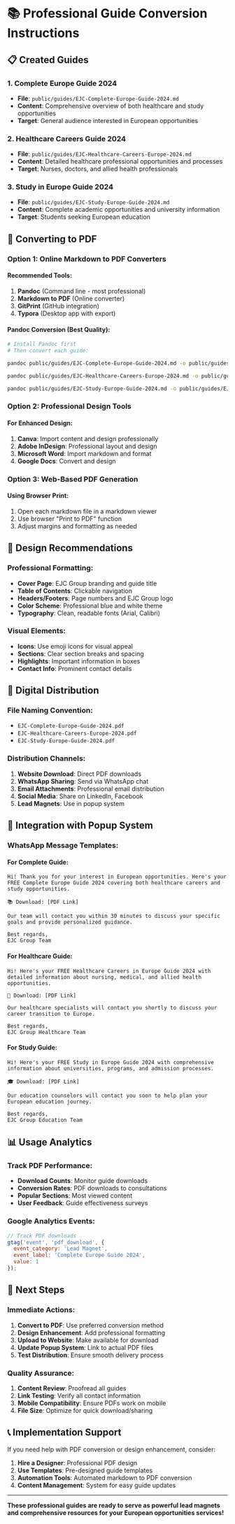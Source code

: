 # 📚 Professional Guide Conversion Instructions

## 📋 Created Guides

### 1. **Complete Europe Guide 2024**
- **File**: `public/guides/EJC-Complete-Europe-Guide-2024.md`
- **Content**: Comprehensive overview of both healthcare and study opportunities
- **Target**: General audience interested in European opportunities

### 2. **Healthcare Careers Guide 2024**
- **File**: `public/guides/EJC-Healthcare-Careers-Europe-2024.md`
- **Content**: Detailed healthcare professional opportunities and processes
- **Target**: Nurses, doctors, and allied health professionals

### 3. **Study in Europe Guide 2024**
- **File**: `public/guides/EJC-Study-Europe-Guide-2024.md`
- **Content**: Complete academic opportunities and university information
- **Target**: Students seeking European education

## 🔄 Converting to PDF

### Option 1: Online Markdown to PDF Converters

#### **Recommended Tools:**
1. **Pandoc** (Command line - most professional)
2. **Markdown to PDF** (Online converter)
3. **GitPrint** (GitHub integration)
4. **Typora** (Desktop app with export)

#### **Pandoc Conversion (Best Quality):**
```bash
# Install Pandoc first
# Then convert each guide:

pandoc public/guides/EJC-Complete-Europe-Guide-2024.md -o public/guides/EJC-Complete-Europe-Guide-2024.pdf --pdf-engine=wkhtmltopdf

pandoc public/guides/EJC-Healthcare-Careers-Europe-2024.md -o public/guides/EJC-Healthcare-Careers-Europe-2024.pdf --pdf-engine=wkhtmltopdf

pandoc public/guides/EJC-Study-Europe-Guide-2024.md -o public/guides/EJC-Study-Europe-Guide-2024.pdf --pdf-engine=wkhtmltopdf
```

### Option 2: Professional Design Tools

#### **For Enhanced Design:**
1. **Canva**: Import content and design professionally
2. **Adobe InDesign**: Professional layout and design
3. **Microsoft Word**: Import markdown and format
4. **Google Docs**: Convert and design

### Option 3: Web-Based PDF Generation

#### **Using Browser Print:**
1. Open each markdown file in a markdown viewer
2. Use browser "Print to PDF" function
3. Adjust margins and formatting as needed

## 🎨 Design Recommendations

### **Professional Formatting:**
- **Cover Page**: EJC Group branding and guide title
- **Table of Contents**: Clickable navigation
- **Headers/Footers**: Page numbers and EJC Group logo
- **Color Scheme**: Professional blue and white theme
- **Typography**: Clean, readable fonts (Arial, Calibri)

### **Visual Elements:**
- **Icons**: Use emoji icons for visual appeal
- **Sections**: Clear section breaks and spacing
- **Highlights**: Important information in boxes
- **Contact Info**: Prominent contact details

## 📱 Digital Distribution

### **File Naming Convention:**
- `EJC-Complete-Europe-Guide-2024.pdf`
- `EJC-Healthcare-Careers-Europe-2024.pdf`
- `EJC-Study-Europe-Guide-2024.pdf`

### **Distribution Channels:**
1. **Website Download**: Direct PDF downloads
2. **WhatsApp Sharing**: Send via WhatsApp chat
3. **Email Attachments**: Professional email distribution
4. **Social Media**: Share on LinkedIn, Facebook
5. **Lead Magnets**: Use in popup system

## 🔗 Integration with Popup System

### **WhatsApp Message Templates:**

#### **For Complete Guide:**
```
Hi! Thank you for your interest in European opportunities. Here's your FREE Complete Europe Guide 2024 covering both healthcare careers and study opportunities. 

📚 Download: [PDF Link]

Our team will contact you within 30 minutes to discuss your specific goals and provide personalized guidance.

Best regards,
EJC Group Team
```

#### **For Healthcare Guide:**
```
Hi! Here's your FREE Healthcare Careers in Europe Guide 2024 with detailed information about nursing, medical, and allied health opportunities.

🏥 Download: [PDF Link]

Our healthcare specialists will contact you shortly to discuss your career transition to Europe.

Best regards,
EJC Group Healthcare Team
```

#### **For Study Guide:**
```
Hi! Here's your FREE Study in Europe Guide 2024 with comprehensive information about universities, programs, and admission processes.

🎓 Download: [PDF Link]

Our education counselors will contact you soon to help plan your European education journey.

Best regards,
EJC Group Education Team
```

## 📊 Usage Analytics

### **Track PDF Performance:**
- **Download Counts**: Monitor guide downloads
- **Conversion Rates**: PDF downloads to consultations
- **Popular Sections**: Most viewed content
- **User Feedback**: Guide effectiveness surveys

### **Google Analytics Events:**
```javascript
// Track PDF downloads
gtag('event', 'pdf_download', {
  event_category: 'Lead Magnet',
  event_label: 'Complete Europe Guide 2024',
  value: 1
});
```

## 🎯 Next Steps

### **Immediate Actions:**
1. **Convert to PDF**: Use preferred conversion method
2. **Design Enhancement**: Add professional formatting
3. **Upload to Website**: Make available for download
4. **Update Popup System**: Link to actual PDF files
5. **Test Distribution**: Ensure smooth delivery process

### **Quality Assurance:**
1. **Content Review**: Proofread all guides
2. **Link Testing**: Verify all contact information
3. **Mobile Compatibility**: Ensure PDFs work on mobile
4. **File Size**: Optimize for quick download/sharing

## 📞 Implementation Support

If you need help with PDF conversion or design enhancement, consider:

1. **Hire a Designer**: Professional PDF design
2. **Use Templates**: Pre-designed guide templates
3. **Automation Tools**: Automated markdown to PDF conversion
4. **Content Management**: System for easy guide updates

---

**These professional guides are ready to serve as powerful lead magnets and comprehensive resources for your European opportunities services!**
